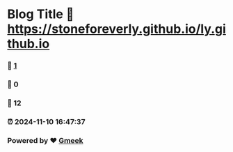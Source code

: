 # Blog Title :link: https://stoneforeverly.github.io/ly.github.io 
### :page_facing_up: [1](https://stoneforeverly.github.io/ly.github.io/tag.html) 
### :speech_balloon: 0 
### :hibiscus: 12 
### :alarm_clock: 2024-11-10 16:47:37 
### Powered by :heart: [Gmeek](https://github.com/Meekdai/Gmeek)
